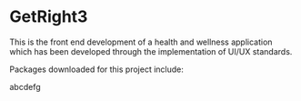 # GetRight3
This is the front end development of a health and wellness application which has been developed through the implementation of UI/UX standards.

Packages downloaded for this project include:

abcdefg
